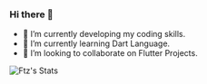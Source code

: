 ### Hi there 👋

- 🔭 I’m currently developing my coding skills.
- 🌱 I’m currently learning Dart Language.
- 👯 I’m looking to collaborate on Flutter Projects.

![Ftz's Stats](https://github-readme-stats.vercel.app/api?username=fatima-tuz-zhohra&theme=radical&show_icons=true&count_private=true)

